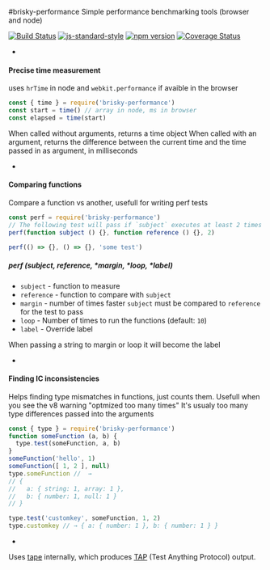 #brisky-performance
Simple performance benchmarking tools (browser and node)

[![Build Status](https://travis-ci.org/vigour-io/brisky-performance.svg?branch=master)](https://travis-ci.org/vigour-io/brisky-performance)
[![js-standard-style](https://img.shields.io/badge/code%20style-standard-brightgreen.svg)](http://standardjs.com/)
[![npm version](https://badge.fury.io/js/brisky-performance.svg)](https://badge.fury.io/js/brisky-performance)
[![Coverage Status](https://coveralls.io/repos/github/vigour-io/brisky-performance/badge.svg?branch=master)](https://coveralls.io/github/vigour-io/brisky-performance?branch=master)

-
#### Precise time measurement

uses `hrTime` in node and `webkit.performance` if avaible in the browser

```javascript
const { time } = require('brisky-performance')
const start = time() // array in node, ms in browser
const elapsed = time(start)
```

When called without arguments, returns a time object
When called with an argument, returns the difference between the current time and the time passed in as argument, in milliseconds

-
#### Comparing functions

Compare a function vs another, usefull for writing perf tests

```javascript
const perf = require('brisky-performance')
// The following test will pass if `subject` executes at least 2 times as fast as `reference`
perf(function subject () {}, function reference () {}, 2)

perf(() => {}, () => {}, 'some test')
```

##### perf (subject, reference, *margin, *loop, *label)
- `subject` - function to measure
- `reference` - function to compare with `subject`
- `margin` - number of times faster `subject` must be compared to `reference` for the test to pass
- `loop` - Number of times to run the functions (default: `10`)
- `label` - Override label

When passing a string to margin or loop it will become the label

-
#### Finding IC inconsistencies

Helps finding type mismatches in functions, just counts them.
Usefull when you see the v8 warning "optmized too many times"
It's usualy too many type differences passed into the arguments

```javascript
const { type } = require('brisky-performance')
function someFunction (a, b) {
  type.test(someFunction, a, b)
}
someFunction('hello', 1)
someFunction([ 1, 2 ], null)
type.someFunction //  →
// {
//   a: { string: 1, array: 1 },
//   b: { number: 1, null: 1 }
// }

type.test('customkey', someFunction, 1, 2)
type.customkey // → { a: { number: 1 }, b: { number: 1 } }
```

-
Uses [tape](https://www.npmjs.com/package/tape) internally, which produces [TAP](https://testanything.org/) (Test Anything Protocol) output.
